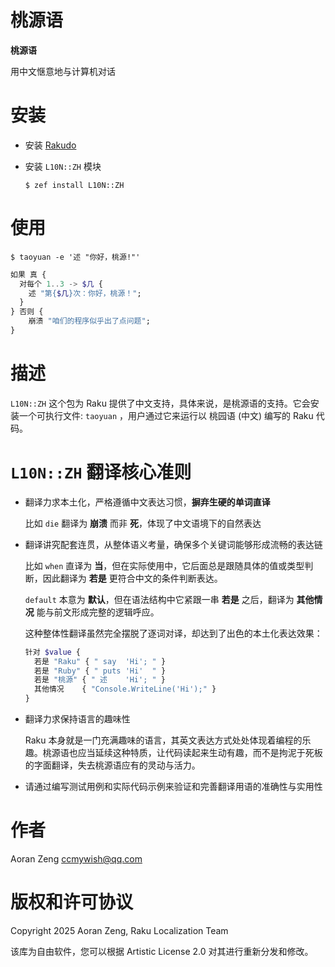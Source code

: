 桃源语
===

**桃源语**

用中文惬意地与计算机对话

安装
==

  * 安装 [Rakudo](https://rakudo.org)

  * 安装 `L10N::ZH` 模块

        $ zef install L10N::ZH

使用
==

    $ taoyuan -e '述 "你好，桃源!"'

```raku
如果 真 {
  对每个 1..3 -> $几 {
    述 "第{$几}次：你好，桃源！";
  }
} 否则 {
    崩溃 "咱们的程序似乎出了点问题";
}
```

描述
==

`L10N::ZH` 这个包为 Raku 提供了中文支持，具体来说，是桃源语的支持。它会安装一个可执行文件: `taoyuan` ，用户通过它来运行以 桃园语 (中文) 编写的 Raku 代码。

`L10N::ZH` 翻译核心准则
=================

  * 翻译力求本土化，严格遵循中文表达习惯，**摒弃生硬的单词直译**

    比如 `die` 翻译为 **崩溃** 而非 **死**，体现了中文语境下的自然表达

  * 翻译讲究配套连贯，从整体语义考量，确保多个关键词能够形成流畅的表达链

    比如 `when` 直译为 **当**，但在实际使用中，它后面总是跟随具体的值或类型判断，因此翻译为 **若是** 更符合中文的条件判断表达。

    `default` 本意为 **默认**，但在语法结构中它紧跟一串 **若是** 之后，翻译为 **其他情况** 能与前文形成完整的逻辑呼应。

    这种整体性翻译虽然完全摆脱了逐词对译，却达到了出色的本土化表达效果：

    ```raku
    针对 $value {
      若是 "Raku" { " say  'Hi'; " }
      若是 "Ruby" { " puts 'Hi'  " }
      若是 "桃源" { " 述    'Hi'; " }
      其他情况    { "Console.WriteLine('Hi');" }
    }
    ```

  * 翻译力求保持语言的趣味性

    Raku 本身就是一门充满趣味的语言，其英文表达方式处处体现着编程的乐趣。桃源语也应当延续这种特质，让代码读起来生动有趣，而不是拘泥于死板的字面翻译，失去桃源语应有的灵动与活力。

  * 请通过编写测试用例和实际代码示例来验证和完善翻译用语的准确性与实用性

作者
==

Aoran Zeng <ccmywish@qq.com>

版权和许可协议
=======

Copyright 2025 Aoran Zeng, Raku Localization Team

该库为自由软件，您可以根据 Artistic License 2.0 对其进行重新分发和修改。

